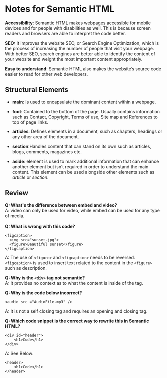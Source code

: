 # Notes for Semantic HTML

**Accessibility**:</strong> Semantic HTML makes webpages accessible for mobile devices and for people with disabilities as well. This is because screen readers and browsers are able to interpret the code better.

**SEO:** It improves the website SEO, or Search Engine Optimization, which is the process of increasing the number of people that visit your webpage. With better SEO, search engines are better able to identify the content of your website and weight the most important content appropriately.

**Easy to understand**: Semantic HTML also makes the website’s source code easier to read for other web developers.

## Structural Elements

- **main**: Is used to encapsulate the dominant content within a webpage.

- **foot**: Contained to the bottom of the page. Usually contains information such as Contact, Copyright, Terms of use, Site map and References to top of page links.

- **articles**: Defines elements in a document, such as chapters, headings or any other area of the document.

- **section**:Handles content that can stand on its own such as articles, blogs, comments, magazines etc.

- **aside**: element is used to mark additional information that can enhance another element but isn’t required in order to understand the main content. This element can be used alongside other elements such as <em>article</em> or <em>section</em>. 

## Review
**Q: What's the difference between embed and video?**
<br>
A: video can only be used for video, while embed can be used for any type of media.
<br>
<br>
**Q: What is wrong with this code?**
```
<figcaption>
  <img src="sunset.jpg">
  <figure>Beautiful sunset</figure>
</figcaption>
```

A: The use of `<figure>` and `<figcaption>` needs to be reversed. `<figcaption>`  is used to insert text related to the content in the `<figure>` such as description.

**Q: Why is the `<div>` tag not semantic?**
<br>
A: It provides no context as to what the content is inside of the tag. 

**Q: Why is the code below incorrect?**
```
<audio src ="AudioFile.mp3" />
```

A: It is not a self closing tag and requires an opening and closing tag. 

**Q: Which code snippet is the correct way to rewrite this in Semantic HTML?**
```
<div id="header">
    <h1>Code</h1>
</div>
```
A: See Below:

```
<header>
    <h1>Code</h1>
</header>
```
<br>
